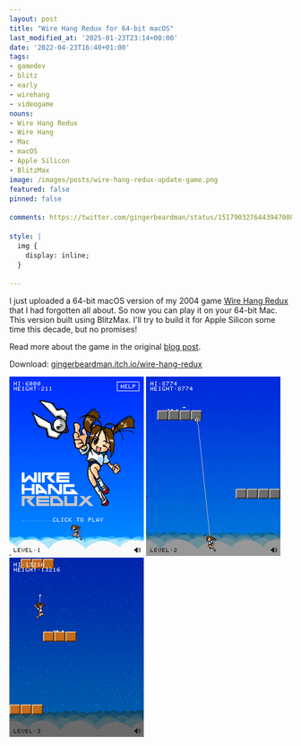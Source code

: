 ```yaml
---
layout: post
title: "Wire Hang Redux for 64-bit macOS"
last_modified_at: '2025-01-23T23:14+00:00'
date: '2022-04-23T16:40+01:00'
tags:
- gamedev
- blitz
- early
- wirehang
- videogame
nouns:
- Wire Hang Redux
- Wire Hang
- Mac
- macOS
- Apple Silicon
- BlitzMax
image: /images/posts/wire-hang-redux-update-game.png
featured: false
pinned: false

comments: https://twitter.com/gingerbeardman/status/1517903276443947008

style: |
  img {
    display: inline;
  }

---
```


I just uploaded a 64-bit macOS version of my 2004 game [Wire Hang Redux](/2004/03/14/wire-hang-redux/) that I had forgotten all about. So now you can play it on your 64-bit Mac. This version built using BlitzMax. I'll try to build it for Apple Silicon some time this decade, but no promises!

Read more about the game in the original [blog post](/2004/06/20/wire-hang-redux/).

Download: [gingerbeardman.itch.io/wire-hang-redux](https://gingerbeardman.itch.io/wire-hang-redux)

![IMG](/images/posts/wire-hang-redux-update-title.png)
![IMG](/images/posts/wire-hang-redux-update-clouds.png)
![IMG](/images/posts/wire-hang-redux-update-stars.png)
